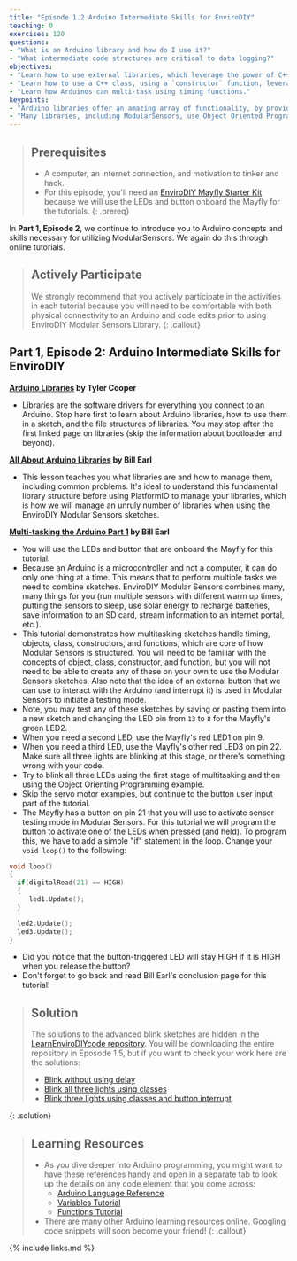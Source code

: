 ```yaml
---
title: "Episode 1.2 Arduino Intermediate Skills for EnviroDIY"
teaching: 0
exercises: 120
questions:
- "What is an Arduino library and how do I use it?"
- "What intermediate code structures are critical to data logging?"
objectives:
- "Learn how to use external libraries, which leverage the power of C++."
- "Learn how to use a C++ class, using a `constructor` function, leveraging Object Oriented Programming."
- "Learn how Arduinos can multi-task using timing functions."
keypoints:
- "Arduino libraries offer an amazing array of functionality, by providing higher-level functions."
- "Many libraries, including ModularSensors, use Object Oriented Programming, in which a class of objects is defined. A special type of function called a `constructor` creates an object of that class."
---
```


> ## Prerequisites
>
> - A computer, an internet connection, and motivation to tinker and hack.
> - For this episode, you'll need an [EnviroDIY Mayfly Starter Kit](https://www.amazon.com/EnviroDIY-Mayfly-Arduino-Compatible-Starter/dp/B01FCVALDW) because we will use the LEDs and button onboard the Mayfly for the tutorials.
{: .prereq}

In **Part 1, Episode 2**, we continue to introduce you to Arduino concepts and skills necessary for utilizing ModularSensors. We again do this through online tutorials.

> ## Actively Participate
> We strongly recommend that you actively participate in the activities in each tutorial because you will need to be comfortable with both physical connectivity to an Arduino and code edits prior to using EnviroDIY Modular Sensors Library.
{: .callout}


## Part 1, Episode 2: Arduino Intermediate Skills for EnviroDIY

**[Arduino Libraries](https://learn.adafruit.com/arduino-tips-tricks-and-techniques/arduino-libraries) by Tyler Cooper**
- Libraries are the software drivers for everything you connect to an Arduino. Stop here first to learn about Arduino libraries, how to use them in a sketch, and the file structures of libraries. You may stop after the first linked page on libraries (skip the information about bootloader and beyond).

**[All About Arduino Libraries](https://learn.adafruit.com/adafruit-all-about-arduino-libraries-install-use) by Bill Earl**
- This lesson teaches you what libraries are and how to manage them, including common problems. It's ideal to understand this fundamental library structure before using PlatformIO to manage your libraries, which is how we will manage an unruly number of libraries when using the EnviroDIY Modular Sensors sketches.

**[Multi-tasking the Arduino Part 1](https://learn.adafruit.com/multi-tasking-the-arduino-part-1) by Bill Earl**
- You will use the LEDs and button that are onboard the Mayfly for this tutorial.
- Because an Arduino is a microcontroller and not a computer, it can do only one thing at a time. This means that to perform multiple tasks we need to combine sketches. EnviroDIY Modular Sensors combines many, many things for you (run multiple sensors with different warm up times, putting the sensors to sleep, use solar energy to recharge batteries, save information to an SD card, stream information to an internet portal, etc.).
- This tutorial demonstrates how multitasking sketches handle timing, objects, class, constructors, and functions, which are core of how Modular Sensors is structured. You will need to be familiar with the concepts of object, class, constructor, and function, but you will not need to be able to create any of these on your own to use the Modular Sensors sketches. Also note that the idea of an external button that we can use to interact with the Arduino (and interrupt it) is used in Modular Sensors to initiate a testing mode.
- Note, you may test any of these sketches by saving or pasting them into a new sketch and changing the LED pin from `13` to `8` for the Mayfly's green LED2.
- When you need a second LED, use the Mayfly's red LED1 on pin 9.
- When you need a third LED, use the Mayfly's other red LED3 on pin 22. Make sure all three lights are blinking at this stage, or there's something wrong with your code.
- Try to blink all three LEDs using the first stage of multitasking and then using the Object Orienting Programming example.
- Skip the servo motor examples, but continue to the button user input part of the tutorial.
- The Mayfly has a button on pin 21 that you will use to activate sensor testing mode in Modular Sensors. For this tutorial we will program the button to activate one of the LEDs when pressed (and held). To program this, we have to add a simple "if" statement in the loop. Change your `void loop()` to the following:

```C++
void loop()
{
  if(digitalRead(21) == HIGH)
  {
     led1.Update();
  }

  led2.Update();
  led3.Update();
}
```
- Did you notice that the button-triggered LED will stay HIGH if it is HIGH when you release the button?
- Don't forget to go back and read Bill Earl's conclusion page for this tutorial!  

> ## Solution
>
> The solutions to the advanced blink sketches are hidden in the [LearnEnviroDIYcode  repository](https://github.com/EnviroDIY/LearnEnviroDIYcode). You will be downloading the entire repository in Eposode 1.5, but if you want to check your work here are the solutions:
>  - [Blink without using delay](https://github.com/EnviroDIY/LearnEnviroDIYcode/blob/master/Part1-sketches/Extras/Solution01_ep1-2_blinkwithoutdelay/Solution01_ep1-2_blinkwithoutdelay.ino)
>  - [Blink all three lights using classes](https://github.com/EnviroDIY/LearnEnviroDIYcode/tree/master/Part1-sketches/Extras/Solution02_ep1-2_threeblinkclasses)
>  - [Blink three lights using classes and button interrupt](https://github.com/EnviroDIY/LearnEnviroDIYcode/tree/master/Part1-sketches/Extras/Solution03_ep1-2_threeblinkclasses_button)

{: .solution}


> ## Learning Resources
> - As you dive deeper into Arduino programming, you might want to have these references handy and open in a separate tab to look up the details on any code element that you come across:
>   - [Arduino Language Reference](https://www.arduino.cc/reference/en/)
>   - [Variables Tutorial](https://www.arduino.cc/en/Tutorial/Variables)
>   - [Functions Tutorial](https://www.arduino.cc/en/Reference/FunctionDeclaration)
> - There are many other Arduino learning resources online. Googling code snippets will soon become your friend!
{: .callout}

{% include links.md %}
